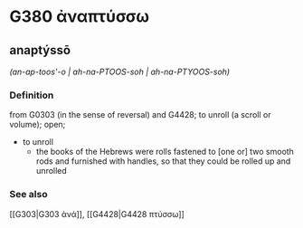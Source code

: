 # G380 ἀναπτύσσω

## anaptýssō

_(an-ap-toos'-o | ah-na-PTOOS-soh | ah-na-PTYOOS-soh)_

### Definition

from G0303 (in the sense of reversal) and G4428; to unroll (a scroll or volume); open; 

- to unroll
  - the books of the Hebrews were rolls fastened to [one or] two smooth rods and furnished with handles, so that they could be rolled up and unrolled

### See also

[[G303|G303 ἀνά]], [[G4428|G4428 πτύσσω]]
